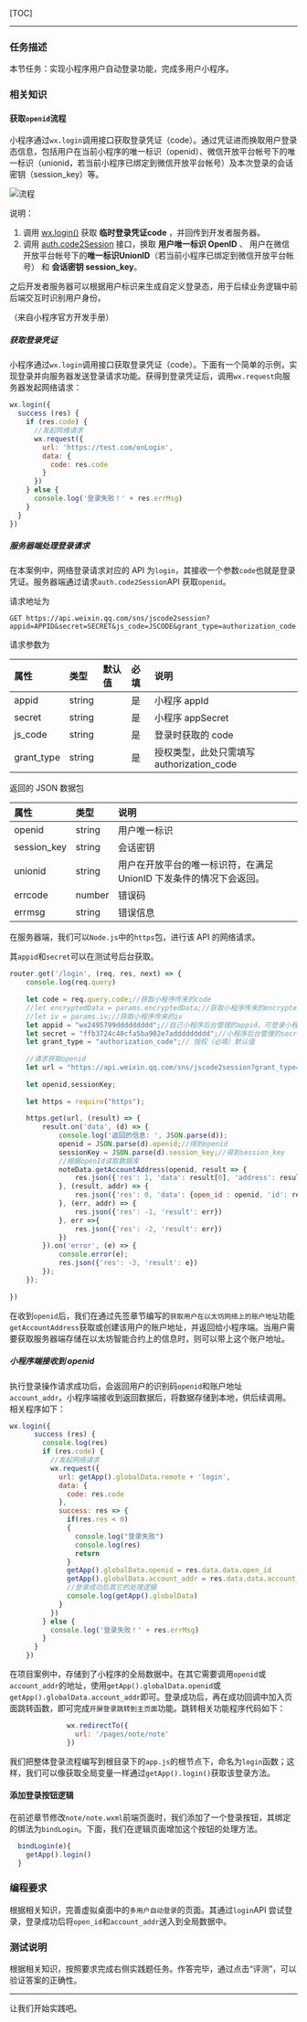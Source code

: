 [TOC]

---

### 任务描述

本节任务：实现小程序用户自动登录功能，完成多用户小程序。

### 相关知识

#### 获取`openid`流程

小程序通过`wx.login`调用接口获取登录凭证（code）。通过凭证进而换取用户登录态信息，包括用户在当前小程序的唯一标识（openid）、微信开放平台帐号下的唯一标识（unionid，若当前小程序已绑定到微信开放平台帐号）及本次登录的会话密钥（session_key）等。

![流程](/Users/bin/project/blockchain-project/doc/images/api-login.2fcc9f35.jpg)

说明：

1. 调用 [wx.login()](https://developers.weixin.qq.com/miniprogram/dev/api/open-api/login/wx.login.html) 获取 **临时登录凭证code** ，并回传到开发者服务器。
2. 调用 [auth.code2Session](https://developers.weixin.qq.com/miniprogram/dev/api-backend/open-api/login/auth.code2Session.html) 接口，换取 **用户唯一标识 OpenID** 、 用户在微信开放平台帐号下的**唯一标识UnionID**（若当前小程序已绑定到微信开放平台帐号） 和 **会话密钥 session_key**。

之后开发者服务器可以根据用户标识来生成自定义登录态，用于后续业务逻辑中前后端交互时识别用户身份。

（来自小程序官方开发手册）

##### 获取登录凭证

小程序通过`wx.login`调用接口获取登录凭证（code）。下面有一个简单的示例，实现登录并向服务器发送登录请求功能。获得到登录凭证后，调用`wx.request`向服务器发起网络请求：

```javascript
wx.login({
  success (res) {
    if (res.code) {
      //发起网络请求
      wx.request({
        url: 'https://test.com/onLogin',
        data: {
          code: res.code
        }
      })
    } else {
      console.log('登录失败！' + res.errMsg)
    }
  }
})
```

##### 服务器端处理登录请求

在本案例中，网络登录请求对应的 API 为`login`，其接收一个参数`code`也就是登录凭证。服务器端通过请求`auth.code2Session`API 获取`openid`。

请求地址为

```text
GET https://api.weixin.qq.com/sns/jscode2session?appid=APPID&secret=SECRET&js_code=JSCODE&grant_type=authorization_code
```

请求参数为

| 属性       | 类型   | 默认值 | 必填 | 说明                                      |
| :--------- | :----- | :----- | :--- | :---------------------------------------- |
| appid      | string |        | 是   | 小程序 appId                              |
| secret     | string |        | 是   | 小程序 appSecret                          |
| js_code    | string |        | 是   | 登录时获取的 code                         |
| grant_type | string |        | 是   | 授权类型，此处只需填写 authorization_code |

返回的 JSON 数据包

| 属性        | 类型   | 说明                                                         |
| :---------- | :----- | :----------------------------------------------------------- |
| openid      | string | 用户唯一标识                                                 |
| session_key | string | 会话密钥                                                     |
| unionid     | string | 用户在开放平台的唯一标识符，在满足 UnionID 下发条件的情况下会返回。 |
| errcode     | number | 错误码                                                       |
| errmsg      | string | 错误信息                                                     |

在服务器端，我们可以`Node.js`中的`https`包，进行该 API 的网络请求。

其`appid`和`secret`可以在测试号后台获取。

```javascript
router.get('/login', (req, res, next) => {
    console.log(req.query)
    
    let code = req.query.code;//获取小程序传来的code
    //let encryptedData = params.encryptedData;//获取小程序传来的encryptedData
    //let iv = params.iv;//获取小程序传来的iv
    let appid = "wx2495799ddddddddd";//自己小程序后台管理的appid，可登录小程序后台查看
    let secret = "ffb3724c40cfa5ba902e7addddddddd";//小程序后台管理的secret，可登录小程序后台查看
    let grant_type = "authorization_code";// 授权（必填）默认值
    
    //请求获取openid
    let url = "https://api.weixin.qq.com/sns/jscode2session?grant_type="+grant_type+"&appid="+appid+"&secret="+secret+"&js_code="+code;
    
    let openid,sessionKey;
    
    let https = require("https");
    
    https.get(url, (result) => {
        result.on('data', (d) => {
            console.log('返回的信息: ', JSON.parse(d));
            openid = JSON.parse(d).openid;//得到openid
            sessionKey = JSON.parse(d).session_key;//得到session_key
            //根据openId读取数据库
            noteData.getAccountAddress(openid, result => {
                res.json({'res': 1, 'data': result[0], 'address': result[0].account_addr})
            }, (result, addr) => {
                res.json({'res': 0, 'data': {open_id : openid, 'id': result.insertId, 'account_addr': addr}})
            }, (err, addr) => {
                res.json({'res': -1, 'result': err})
            }, err =>{
                res.json({'res': -2, 'result': err})
            })
        }).on('error', (e) => {
            console.error(e);
            res.json({'res': -3, 'result': e})
        });
    });
  
})
```

在收到`openid`后，我们在通过先签章节编写的`获取用户在以太坊网络上的账户地址`功能`getAccountAddress`获取或创建该用户的账户地址，并返回给小程序端。当用户需要获取服务器端存储在以太坊智能合约上的信息时，则可以带上这个账户地址。

##### 小程序端接收到 openid

执行登录操作请求成功后，会返回用户的识别码`openid`和账户地址`account_addr`。小程序端接收到返回数据后，将数据存储到本地，供后续调用。相关程序如下：

```javascript
wx.login({
      success (res) {
        console.log(res)
        if (res.code) {
          //发起网络请求
          wx.request({
            url: getApp().globalData.remote + 'login',
            data: {
              code: res.code
            },
            success: res => {
              if(res.res < 0)
              {
                console.log("登录失败")
                console.log(res)
                return
              }
              getApp().globalData.openid = res.data.data.open_id
              getApp().globalData.account_addr = res.data.data.account_addr
              //登录成功后其它的处理逻辑
              console.log(getApp().globalData)
            }
          })
        } else {
          console.log('登录失败！' + res.errMsg)
        }
      }
    })
```

在项目案例中，存储到了小程序的全局数据中。在其它需要调用`openid`或`account_addr`的地址，使用`getApp().globalData.openid`或`getApp().globalData.account_addr`即可。登录成功后，再在成功回调中加入页面跳转函数，即可完成`开屏登录跳转到主页面`功能。跳转相关功能程序代码如下：

```javascript
              wx.redirectTo({
                url: '/pages/note/note'
              })
```

我们把整体登录流程编写到根目录下的`app.js`的根节点下，命名为`login`函数；这样，我们可以像获取全局变量一样通过`getApp().login()`获取该登录方法。



#### 添加登录按钮逻辑

在前述章节修改`note/note.wxml`前端页面时，我们添加了一个登录按钮，其绑定的绑法为`bindLogin`。下面，我们在逻辑页面增加这个按钮的处理方法。

```javascript
  bindLogin(e){
    getApp().login()
  }
```

### 编程要求

根据相关知识，完善虚拟桌面中的`多用户自动登录`的页面。其通过`login`API 尝试登录，登录成功后将`open_id`和`account_addr`送入到全局数据中。


### 测试说明

根据相关知识，按照要求完成右侧实践题任务。作答完毕，通过点击“评测”，可以验证答案的正确性。

---

让我们开始实践吧。
